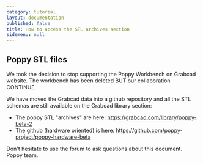 ```yaml
---
category: tutorial
layout: documentation
published: false
title: How to access the STL archives section
sidemenu: null
---
```


## Poppy STL files
We took the decision to stop supporting the Poppy Workbench on Grabcad website.
The workbench has been deleted BUT our collaboration CONTINUE.  

We have moved the Grabcad data into a github repository and all the STL schemas are still available on the Grabcad library section:
- The poppy STL "archives" are here: https://grabcad.com/library/poppy-beta-2
- The github (hardware oriented) is here: https://github.com/poppy-project/poppy-hardware-beta

Don't hesitate to use the forum to ask questions about this document.
Poppy team.
